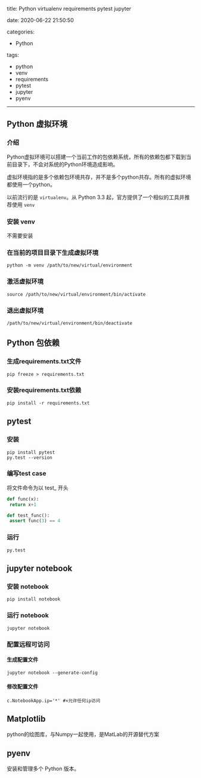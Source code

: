 title: Python virtualenv requirements pytest jupyter

date: 2020-06-22 21:50:50

categories:

- Python

tags:

- python
- venv
- requirements
- pytest
- jupyter
- pyenv

---

## Python 虚拟环境

### 介绍

Python虚拟环境可以搭建一个当前工作的包依赖系统，所有的依赖包都下载到当前目录下，不会对系统的Python环境造成影响。

虚拟环境指的是多个依赖包环境共存，并不是多个python共存。所有的虚拟环境都使用一个python。

以前流行的是 `virtualenv`。从 Python 3.3 起，官方提供了一个相似的工具并推荐使用 `venv`

<!--more-->

### 安装 venv

不需要安装

### 在当前的项目目录下生成虚拟环境

```shell
python -m venv /path/to/new/virtual/environment
```

### 激活虚拟环境

```shell
source /path/to/new/virtual/environment/bin/activate
```

### 退出虚拟环境

```shell
/path/to/new/virtual/environment/bin/deactivate
```

## Python 包依赖

### 生成requirements.txt文件

```shell
pip freeze > requirements.txt
```

### 安装requirements.txt依赖

```shell
pip install -r requirements.txt
```

## pytest

### 安装

```shell
pip install pytest
py.test --version
```

### 编写test case

将文件命令为以 test_ 开头

```python
def func(x):
 return x+1

def test_func():
 assert func(3) == 4
```

### 运行

```shell
py.test
```

## jupyter notebook

### 安装 notebook

```shell
pip install notebook
```

### 运行 notebook

```shell
jupyter notebook
```

### 配置远程可访问

#### 生成配置文件

```shell
jupyter notebook --generate-config
```

#### 修改配置文件

```configuration
c.NotebookApp.ip='*' #×允许任何ip访问
```

## Matplotlib

python的绘图库，与Numpy一起使用，是MatLab的开源替代方案

## pyenv

安装和管理多个 Python 版本。
